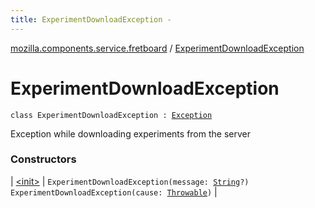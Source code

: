 ```yaml
---
title: ExperimentDownloadException - 
---
```


[mozilla.components.service.fretboard](../index.html) / [ExperimentDownloadException](./index.html)

# ExperimentDownloadException

`class ExperimentDownloadException : `[`Exception`](https://kotlinlang.org/api/latest/jvm/stdlib/kotlin/-exception/index.html)

Exception while downloading experiments from the server

### Constructors

| [&lt;init&gt;](-init-.html) | `ExperimentDownloadException(message: `[`String`](https://kotlinlang.org/api/latest/jvm/stdlib/kotlin/-string/index.html)`?)`<br>`ExperimentDownloadException(cause: `[`Throwable`](https://kotlinlang.org/api/latest/jvm/stdlib/kotlin/-throwable/index.html)`)` |

